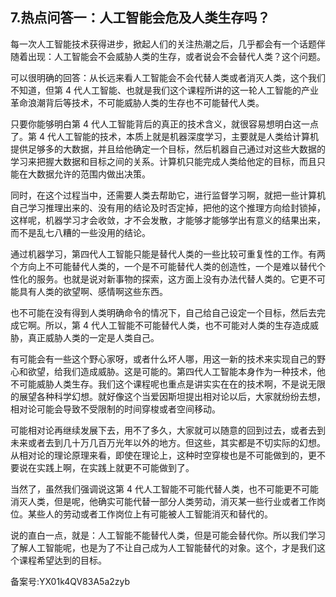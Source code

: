 ## 7.热点问答一：人工智能会危及人类生存吗？
每一次人工智能技术获得进步，掀起人们的关注热潮之后，几乎都会有一个话题伴随着出现：人工智能会不会威胁人类的生存，或者说会不会替代人类？这个问题。


可以很明确的回答：从长远来看人工智能会不会代替人类或者消灭人类，这个我们不知道，但第 4 代人工智能、也就是我们这个课程所讲的这一轮人工智能的产业革命浪潮背后等技术，不可能威胁人类的生存也不可能替代人类。 


只要你能够明白第 4 代人工智能背后的真正的技术含义，就很容易想明白这一点了。第 4 代人工智能的技术，本质上就是机器深度学习，主要就是人类给计算机提供足够多的大数据，并且给他确定一个目标，然后机器自己通过对这些大数据的学习来把握大数据和目标之间的关系。计算机只能完成人类给他定的目标，而且只能在大数据允许的范围内做出决策。


同时，在这个过程当中，还需要人类去帮助它，进行监督学习啊，就把一些计算机自己学习推理出来的、没有用的结论及时否定掉，把他的这个推理方向给封锁掉，这样呢，机器学习才会收敛，才不会发散，才能够才能够学出有意义的结果出来，而不是乱七八糟的一些没用的结论。


通过机器学习，第四代人工智能只能是替代人类的一些比较可重复性的工作。有两个方向上不可能替代人类的，一个是不可能替代人类的创造性，一个是难以替代个性化的服务。也就是说对新事物的探索，这方面上没有办法代替人类的。它更不可能具有人类的欲望啊、感情啊这些东西。


也不可能在没有得到人类明确命令的情况下，自己给自己设定一个目标，然后去完成它啊。所以，第 4 代人工智能不可能替代人类，也不可能对人类的生存造成威胁，真正威胁人类的一定是人类自己。


有可能会有一些这个野心家呀，或者什么坏人哪，用这一新的技术来实现自己的野心和欲望，给我们造成威胁。这是可能的。第四代人工智能本身作为一种技术，他不可能威胁人类生存。我们这个课程呢也重点是讲实实在在的技术啊，不是说无限的展望各种科学幻想。就好像这个当爱因斯坦提出相对论以后，大家就纷纷去想，相对论可能会导致不受限制的时间穿梭或者空间移动。


可能相对论再继续发展下去，用不了多久，大家就可以随意的回到过去，或者去到未来或者去到几十万几百万光年以外的地方。但这些，其实都是不切实际的幻想。从相对论的理论原理来看，即使在理论上，这种时空穿梭也是不可能做到的，更不要说在实践上啊，在实践上就更不可能做到了。


当然了，虽然我们强调说这第 4 代人工智能不可能代替人类，也不可能更不可能消灭人类，但是呢，他确实可能代替一部分人类劳动，消灭某一些行业或者工作岗位。某些人的劳动或者工作岗位上有可能被人工智能消灭和替代的。


说的直白一点，就是：人工智能不能替代人类，但是可能会替代你。所以我们学习了解人工智能呢，也是为了不让自己成为人工智能替代的对象。这个，才是我们这个课程希望达到的目标。


备案号:YX01k4QV83A5a2zyb

